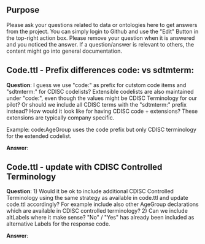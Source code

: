 
## Purpose

Please ask your questions related to data or ontologies here to get answers from the project. You can simply login to Github and use the "Edit" Button in the top-right action box. Please remove your question when it is answered and you noticed the answer. If a question/answer is relevant to others, the content might go into general documentation.

## Code.ttl - Prefix differences code: vs sdtmterm:

**Question**: I guess we use "code:" as prefix for cutstom code items and "sdtmterm:" for CDISC codelists? Extensible codelists are also maintained under "code:", even though the values might be CDISC Terminology for our pilot? Or should we include all CDISC terms with the "sdtmterm:" prefix instead? How would it look like for having CDISC code + extensions? These extensions are typically company specific.

Example: code:AgeGroup uses the code prefix but only CDISC terminology for the extended codelist.

**Answer**:

## Code.ttl - update with CDISC Controlled Terminology

**Question**: 1) Would it be ok to include additional CDISC Controlled Terminology using the same strategy as available in code.ttl and update code.ttl accordingly? For example include also other AgeGroup declarations which are available in CDISC controlled terminology? 2) Can we include altLabels where it make sense? "No" / "Yes" has already been included as alternative Labels for the response code.

**Answer**:
